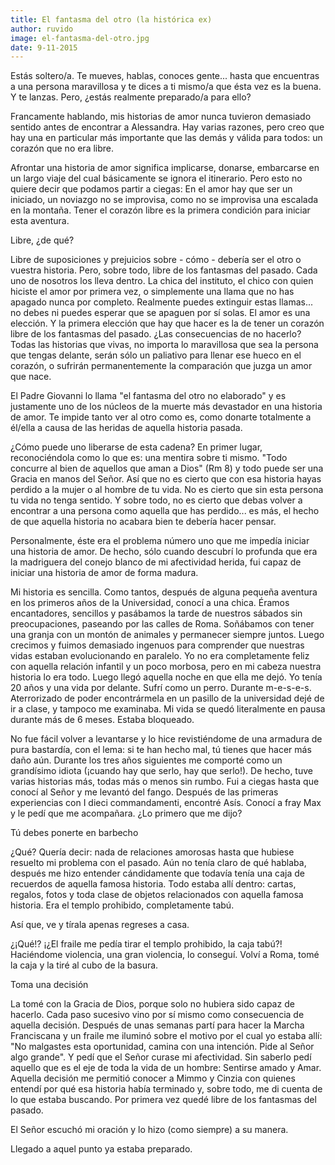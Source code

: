 ```yaml
---
title: El fantasma del otro (la histórica ex)
author: ruvido
image: el-fantasma-del-otro.jpg
date: 9-11-2015
---
```


Estás soltero/a.  Te mueves, hablas, conoces gente... hasta que encuentras a una persona maravillosa y te dices a ti mismo/a que ésta vez es la buena. Y te lanzas. Pero, ¿estás realmente preparado/a para ello?

Francamente hablando, mis historias de amor nunca tuvieron demasiado sentido antes de encontrar a Alessandra. Hay varias razones, pero creo que hay una en particular más importante que las demás y válida para todos: un corazón que no era libre.

Afrontar una historia de amor significa implicarse, donarse, embarcarse en un largo viaje del cual básicamente se ignora el itinerario. Pero esto no quiere decir que podamos partir a ciegas: En el amor hay que ser un iniciado, un noviazgo no se improvisa, como no se improvisa una escalada en la montaña. Tener el corazón libre es la primera condición para iniciar esta aventura.

Libre, ¿de qué?

Libre de suposiciones y prejuicios sobre - cómo - debería ser el otro o vuestra historia. Pero, sobre todo, libre de los fantasmas del pasado. Cada uno de nosotros los lleva dentro. La chica del instituto, el chico con quien hiciste el amor por primera vez, o simplemente una llama que no has apagado nunca por completo. Realmente puedes extinguir estas llamas... no debes ni puedes esperar que se apaguen por sí solas. El amor es una elección. Y la primera elección que hay que hacer es la de tener un corazón libre de los fantasmas del pasado. ¿Las consecuencias de no hacerlo? Todas las historias que vivas, no importa lo maravillosa que sea la persona que tengas delante, serán sólo un paliativo para llenar ese hueco en el corazón, o sufrirán permanentemente la comparación que juzga un amor que nace.

El Padre Giovanni lo llama "el fantasma del otro no elaborado" y es justamente uno de los núcleos de la muerte más devastador en una historia de amor. Te impide tanto ver al otro como es, como donarte totalmente a él/ella a causa de las heridas de aquella historia pasada.

¿Cómo puede uno liberarse de esta cadena? En primer lugar, reconociéndola como lo que es: una mentira sobre ti mismo. "Todo concurre al bien de aquellos que aman a Dios" (Rm 8) y todo puede ser una Gracia en manos del Señor. Así que no es cierto que con esa historia hayas perdido a la mujer o al hombre de tu vida. No es cierto que sin esta persona tu vida no tenga sentido. Y sobre todo, no es cierto que debas volver a encontrar a una persona como aquella que has perdido... es más, el hecho de que aquella historia no acabara bien te debería hacer pensar.

Personalmente, éste era el problema número uno que me impedía iniciar una historia de amor. De hecho, sólo cuando descubrí lo profunda que era la madriguera del conejo blanco de mi afectividad herida, fui capaz de iniciar una historia de amor de forma madura.

Mi historia es sencilla. Como tantos, después de alguna pequeña aventura en los primeros años de la Universidad, conocí a una chica. Éramos encantadores, sencillos y pasábamos la tarde de nuestros sábados sin preocupaciones, paseando por las calles de Roma. Soñábamos con tener una granja con un montón de animales y permanecer siempre juntos. Luego crecimos y fuimos demasiado ingenuos para comprender que nuestras vidas estaban evolucionando en paralelo. Yo no era completamente feliz con aquella relación infantil y un poco morbosa, pero en mi cabeza nuestra historia lo era todo. Luego llegó aquella noche en que ella me dejó. Yo tenía 20 años y una vida por delante. Sufrí como un perro. Durante m-e-s-e-s. Aterrorizado de poder encontrármela en un pasillo de la universidad dejé de ir a clase, y tampoco me examinaba. Mi vida se quedó literalmente en pausa durante más de 6 meses. Estaba bloqueado.

No fue fácil volver a levantarse y lo hice revistiéndome de una armadura de pura bastardía, con el lema: si te han hecho mal, tú tienes que hacer más daño aún. Durante los tres años siguientes me comporté como un grandísimo idiota (¡cuando hay que serlo, hay que serlo!). De hecho, tuve varias historias más, todas más o menos sin rumbo. Fui a ciegas hasta que conocí al Señor y me levantó del fango. Después de las primeras experiencias con I dieci commandamenti, encontré Asís. Conocí a fray Max y le pedí que me acompañara. ¿Lo primero que me dijo?

Tú debes ponerte en barbecho

¿Qué? Quería decir: nada de relaciones amorosas hasta que hubiese resuelto mi problema con el pasado. Aún no tenía claro de qué hablaba, después me hizo entender cándidamente que todavía tenía una caja de recuerdos de aquella famosa historia. Todo estaba allí dentro: cartas, regalos, fotos y toda clase de objetos relacionados con aquella famosa historia. Era el templo prohibido, completamente tabú.

Así que, ve y tírala apenas regreses a casa.

¿¡Qué!? ¡¿El fraile me pedía tirar el templo prohibido, la caja tabú?! Haciéndome violencia, una gran violencia, lo conseguí. Volví a Roma, tomé la caja y la tiré al cubo de la basura.

Toma una decisión

La tomé con la Gracia de Dios, porque solo no hubiera sido capaz de hacerlo. Cada paso sucesivo vino por sí mismo como consecuencia de aquella decisión. Después de unas semanas partí para hacer la Marcha Franciscana y un fraile me iluminó sobre el motivo por el cual yo estaba allí: "No malgastes esta oportunidad, camina con una intención. Pide al Señor algo grande". Y pedí que el Señor curase mi afectividad. Sin saberlo pedí aquello que es el eje de toda la vida de un hombre: Sentirse amado y Amar. Aquella decisión me permitió conocer a Mimmo y Cinzia con quienes entendí por qué esa historia había terminado y, sobre todo, me di cuenta de lo que estaba buscando. Por primera vez quedé libre de los fantasmas del pasado.

El Señor escuchó mi oración y lo hizo (como siempre) a su manera.

Llegado a aquel punto ya estaba preparado.